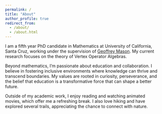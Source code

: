 ```yaml
---
permalink: /
title: "About"
author_profile: true
redirect_from: 
  - /about/
  - /about.html
---
```


I am a fifth year PhD candidate in Mathematics at University of California, Santa Cruz, working under the supervision of [Geoffrey Mason](https://www.math.ucsc.edu/people/emeriti.php?uid=gem). My current research focuses on the theory of Vertex Operator Algebras.

Beyond mathematics, I’m passionate about education and collaboration. I believe in fostering inclusive environments where knowledge can thrive and transcend boundaries. My values are rooted in curiosity, perseverance, and the belief that education is a transformative force that can shape a better future.

Outside of my academic work, I enjoy reading and watching animated movies, which offer me a refreshing break. I also love hiking and have explored several trails, appreciating the chance to connect with nature.
